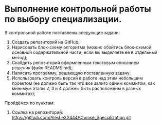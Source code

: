 # Выполнение контрольной работы по выбору специализации.

В контрольной работе поставлены следующие задачи:
1. Создать репозиторий на GitHub;
2. Нарисовать блок-схему алгоритма (можно обойтись блок-схемой основной содержательной части, если вы выделяете ее в отдельный метод);
3. Снабдить репозиторий оформленным текстовым описанием решения (файл README.md);
4. Написать программу, решающую поставленную задачу;
5. Использовать контроль версий в работе над этим небольшим проектом (не должно быть так что все залито одним коммитом, как минимум этапы 2, 3 и 4 должны быть расположены в разных коммитах);

Пройдёмся по пунктам:
1. Ссылка на репозиторий: https://github.com/AlexLeXX444/Choose_Specialization.git
